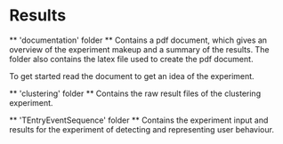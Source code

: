 # Results

** 'documentation' folder **
Contains a pdf document, which gives an overview of the experiment makeup and a summary of the results.
The folder also contains the latex file used to create the pdf document.

To get started read the document to get an idea of the experiment.

** 'clustering' folder **
Contains the raw result files of the clustering experiment.

** 'TEntryEventSequence' folder **
Contains the experiment input and results for the experiment of detecting and representing user behaviour.
